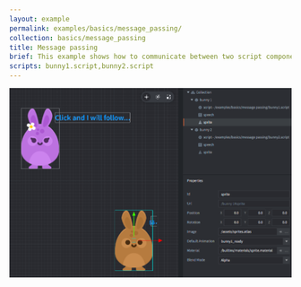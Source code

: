 ```yaml
---
layout: example
permalink: examples/basics/message_passing/
collection: basics/message_passing
title: Message passing
brief: This example shows how to communicate between two script components in two separate game objects.
scripts: bunny1.script,bunny2.script
---
```


![message passing](message_passing.png)
